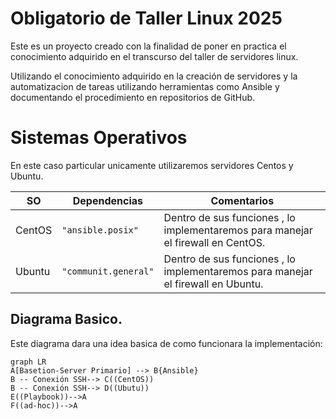 # Obligatorio de Taller Linux 2025
Este es un proyecto creado con la finalidad de poner en practica el conocimiento adquirido en el transcurso del taller de servidores linux.

Utilizando el conocimiento adquirido en la creación de servidores y la automatizacion de tareas utilizando herramientas como Ansible y documentando el procedimiento en repositorios de GitHub.

# Sistemas Operativos
En este caso particular unicamente utilizaremos servidores Centos y Ubuntu.

|     SO         |           Dependencias        |     Comentarios                  |
|----------------|-------------------------------|----------------|
|CentOS          |`"ansible.posix"`              |Dentro de sus funciones , lo implementaremos para manejar el firewall en CentOS.
|Ubuntu          |`"communit.general"`           |Dentro de sus funciones , lo implementaremos para manejar el firewall en Ubuntu.

## Diagrama Basico.

Este diagrama dara una idea basica de como funcionara la implementación:
```mermaid
graph LR
A[Basetion-Server Primario] --> B{Ansible}
B -- Conexión SSH--> C((CentOS))
B -- Conexión SSH--> D((Ubutu))
E((Playbook))-->A
F((ad-hoc))-->A
